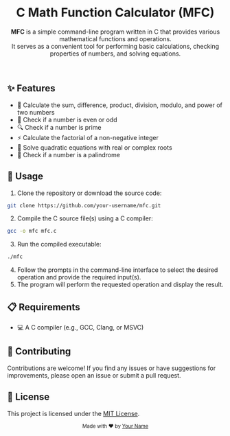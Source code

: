 <div align="center">
  <h1>C Math Function Calculator (MFC)</h1>
  <p>
    <b>MFC</b> is a simple command-line program written in C that provides various mathematical functions and operations.<br>
    It serves as a convenient tool for performing basic calculations, checking properties of numbers, and solving equations.
  </p>
  <br>
</div>

## ✨ Features

- 💫 Calculate the sum, difference, product, division, modulo, and power of two numbers
- 🔢 Check if a number is even or odd
- 🔍 Check if a number is prime
- ⚡ Calculate the factorial of a non-negative integer
- 🧮 Solve quadratic equations with real or complex roots
- 🔄 Check if a number is a palindrome

## 🚀 Usage

1. Clone the repository or download the source code:

```bash
git clone https://github.com/your-username/mfc.git
```

2. Compile the C source file(s) using a C compiler:

```bash
gcc -o mfc mfc.c
```

3. Run the compiled executable:

```bash
./mfc
```

4. Follow the prompts in the command-line interface to select the desired operation and provide the required input(s).
5. The program will perform the requested operation and display the result.

## 📋 Requirements

- 💻 A C compiler (e.g., GCC, Clang, or MSVC)

## 🤝 Contributing

Contributions are welcome! If you find any issues or have suggestions for improvements, please open an issue or submit a pull request.

## 📄 License

This project is licensed under the [MIT License](LICENSE).

<div align="center">
  <sub>Made with ❤️ by <a href="https://github.com/yssnne">Your Name</a></sub>
</div>
